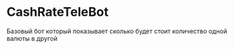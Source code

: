 # CashRateTeleBot
Базовый бот который показывает сколько будет стоит количество одной валюты в другой
